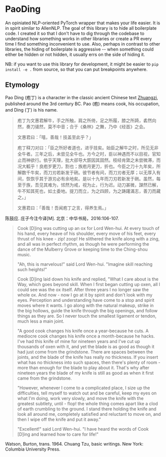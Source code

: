 # PaoDing

An opiniated NLP-oriented PyTorch wrapper that makes your life easier. It is in spirit similar to AllenNLP. The goal of this library is to hide all boilerplate code. I created it so that I don't have to dig through the codebase to understand how something works in other libraries or create a PR every time I find something inconvenient to use. Also, perhaps in contrast to other libraries, the hiding of boilerplate is aggressive -- when something could either be hidden or not hidden, it usually errs on the side of hiding it.

NB: if you want to use this library for development, it might be easier to `pip install -e .` from source, so that you can put breakpoints anywhere.

## Etymology

Pao Ding (庖丁) is a character in the classic ancient Chinese text [Zhuangzi](https://en.wikipedia.org/wiki/Zhuangzi_(book)), published around the 3rd century BC. Pao (庖) means cook, his occupation, and Ding (丁) is his name.

> 庖丁为文惠君解牛，手之所触，肩之所倚，足之所履，膝之所踦，砉然向然，奏刀𬴃然，莫不中音；合于《桑林》之舞，乃中《经首》之会。
>
> 文惠君曰：「嘻，善哉！技盖至此乎？」
>
> 庖丁释刀对曰：「臣之所好者道也，进乎技矣。始臣之解牛之时，所见无非全牛者。三年之后，未尝见全牛也。方今之时，臣以神遇而不以目视，官知止而神欲行。依乎天理，批大郤导大窾因其固然。枝经肯綮之未尝微滞，而况大軱乎！良庖岁更刀，割也；族庖月更刀，折也。今臣之刀十九年矣，所解数千牛矣，而刀刃若新发于硎。彼节者有间，而刀刃者无厚；以无厚入有间，恢恢乎其于游刃必有余地矣。是以十九年而刀刃若新发于硎。虽然，每至于族，吾见其难为，怵然为戒，视为止，行为迟。动刀甚微，謋然已解，牛不知其死也，如土委地。提刀而立，为之四顾，为之踌躇滿志，善刀而藏之。」
>
> 文惠君曰：「善哉！吾闻庖丁之言，得养生焉。」

陈鼓应. 庄子今注今译[M]. 北京：中华书局，2016:106-107.

> Cook [D]ing was cutting up an ox for Lord Wen-hui. At every touch of his hand, every heave of his shoulder, every move of his feet, every thrust of his knee - zip! zoop! He slithered the knife along with a zing, and all was in perfect rhythm, as though he were performing the dance of the Mulberry Grove or keeping time to the Ching-shou music.
>
> "Ah, this is marvelous!" said Lord Wen-hui. "Imagine skill reaching such heights!"
>
> Cook [D]ing laid down his knife and replied, "What I care about is the Way, which goes beyond skill. When I first began cutting up oxen, all I could see was the ox itself. After three years I no longer saw the whole ox. And now - now I go at it by spirit and don't look with my eyes. Perception and understanding have come to a stop and spirit moves where it wants. I go along with the natural makeup, strike in the big hollows, guide the knife through the big openings, and follow things as they are. So I never touch the smallest ligament or tendon, much less a main joint.
>
> "A good cook changes his knife once a year-because he cuts. A mediocre cook changes his knife once a month-because he hacks. I've had this knife of mine for nineteen years and I've cut up thousands of oxen with it, and yet the blade is as good as though it had just come from the grindstone. There are spaces between the joints, and the blade of the knife has really no thickness. If you insert what has no thickness into such spaces, then there's plenty of room - more than enough for the blade to play about it. That's why after nineteen years the blade of my knife is still as good as when it first came from the grindstone.
>
> "However, whenever I come to a complicated place, I size up the difficulties, tell myself to watch out and be careful, keep my eyes on what I'm doing, work very slowly, and move the knife with the greatest subtlety, until - flop! the whole thing comes apart like a clod of earth crumbling to the ground. I stand there holding the knife and look all around me, completely satisfied and reluctant to move on, and then I wipe off the knife and put it away."
>
> "Excellent!" said Lord Wen-hui. "I have heard the words of Cook [D]ing and learned how to care for life!"

Watson, Burton, trans. 1964. Chuang Tzu, basic writings. New York: Columbia University Press.
